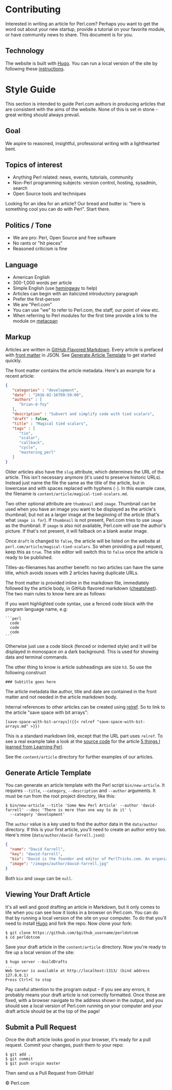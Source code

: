 Contributing
============

Interested in writing an article for Perl.com? Perhaps you want to get the word out about your new startup, provide a tutorial on your favorite module, or have community news to share. This document is for you.

Technology
----------
The website is built with [Hugo](http://gohugo.io). You can run a local version of the site by following these [instructions](#viewing-your-draft-article).

Style Guide
===========
This section is intended to guide Perl.com authors in producing articles that are consistent with the aims of the website. None of this is set in stone - great writing should always prevail.

Goal
----
We aspire to reasoned, insightful, professional writing with a lighthearted bent.

Topics of interest
------------------
- Anything Perl related: news, events, tutorials, community
- Non-Perl programming subjects: version control, hosting, sysadmin, search
- Open Source tools and techniques

Looking for an idea for an article? Our bread and butter is: "here is something cool you can do with Perl". Start there.

Politics / Tone
---------------
- We are pro: Perl, Open Source and free software
- No rants or "hit pieces"
- Reasoned criticism is fine

Language
--------
- American English
- 300-1,000 words per article
- Simple English (use [hemingway](http://www.hemingwayapp.com/) to help)
- Articles can begin with an italicized introductory paragraph
- Prefer the first-person
- We are "Perl.com"
- You can use "we" to refer to Perl.com, the staff, our point of view etc.
- When referring to Perl modules for the first time provide a link to the module on [metacpan](https://metacpan.org/)

Markup
------
Articles are written in [GitHub Flavored Markdown](https://guides.github.com/features/mastering-markdown/). Every article is prefaced with [front matter](http://gohugo.io/content/front-matter/) in JSON. See [Generate Article Template](#generate-article-template) to get started quickly.

The front matter contains the article metadata. Here's an example for a recent article:

``` json
{
   "categories" : "development",
   "date" : "2016-02-16T09:50:00",
   "authors" : [
      "brian-d-foy"
   ],
   "description" : "Subvert and simplify code with tied scalars",
   "draft" : false,
   "title" : "Magical tied scalars",
   "tags" : [
      "tie",
      "scalar",
      "callback",
      "cycle",
      "mastering_perl"
   ]
}
```

Older articles also have the `slug` attribute, which determines the URL of the article. This isn't necessary anymore (it's used to preserve historic URLs). Instead just name the file the same as the title of the article, but in lowercase and with spaces replaced with hyphens (`-`). In this example case, the filename is `content/article/magical-tied-scalars.md`.

Two other optional attribute are `thumbnail` and `image`. Thumbnail can be used when you have an image you want to be displayed as the article's thumbnail, but not as a larger image at the beginning of the article (that's what `image is for`). If `thumbnail` is not present, Perl.com tries to use `image` as the thumbnail. If `image` is also not available, Perl.com will use the author's picture. If that's not present, it will fallback on a blank avatar image.

Once `draft` is changed to `false`, the article will be listed on the website at `perl.com/article/magical-tied-scalars`. So when providing a pull request, keep this as `true`. The site editor will switch this to `false` once the article is ready to be published.

Titles-as-filenames has another benefit: no two articles can have the same title, which avoids issues with 2 articles having duplicate URLs.

The front matter is provided inline in the markdown file, immediately followed by the article body, in GitHub flavored markdown ([cheatsheet](https://github.com/adam-p/markdown-here/wiki/Markdown-Cheatsheet)). The two main rules to know here are as follows:

If you want highlighted code syntax, use a fenced code block with the program language name, e.g:

    ```perl
      code
      code
      code
    ```

Otherwise just use a code block (fenced or indented style) and it will be displayed in monospace on a dark background. This is used for showing data and terminal commands.

The other thing to know is article subheadings are size `h3`. So use the following construct

    ### Subtitle goes here

The article metadata like author, title and date are contained in the front matter and not needed in the article markdown body.

Internal references to other articles can be created using [relref](https://gohugo.io/extras/crossreferences/). So to link to the article "save space with bit arrays":

    [save-space-with-bit-arrays]({{< relref "save-space-with-bit-arrays.md" >}})

This is a standard markdown link, except that the URL part uses `relref`. To see a real example take a look at the [source code](https://raw.githubusercontent.com/dnmfarrell/perldotcom/master/content/article/5-things-i-learned-from-learning-perl-7th-edition.md) for the article [5 things I learned from Learning Perl](http://perl.com/article/5-things-i-learned-from-learning-perl-7th-edition/).

See the `content/article` directory for further examples of our articles.

Generate Article Template
-------------------------
You can generate an article template with the Perl script `bin/new-article`. It requires `--title`, `--category`, `--description` and `--author` arguments. It must be run from the root project directory, like this:

    $ bin/new-article --title 'Some New Perl Article' --author 'david-farrell' --desc 'There is more than one way to do it' \
      --category 'development'

The `author` value is a key used to find the author data in the `data/author` directory. If this is your first article, you'll need to create an author entry too. Here's mine (`data/author/david-farrell.json`):

``` json
{
  "name": "David Farrell",
  "key": "david-farrell",
  "bio": "David is the founder and editor of PerlTricks.com. An organizer of the [New York Perl Meetup](http://www.meetup.com/The-New-York-Perl-Meetup-Group/), he works for ZipRecruiter as a software developer.",
  "image": "/images/author/david-farrell.jpg"
}
```

Both `bio` and `image` can be `null`.

Viewing Your Draft Article
--------------------------
It's all well and good drafting an article in Markdown, but it only comes to life when you can see how it looks in a browser on Perl.com. You can do that by running a local version of the site on your computer. To do that you'll need to install [Hugo](http://gohugo.io) and fork the repo. Now clone your fork: 

    $ git clone https://github.com/$github_username/perldotcom
    $ cd perldotcom

Save your draft article in the `content/article` directory. Now you're ready to fire up a local version of the site:

    $ hugo server --buildDrafts
    ...
    Web Server is available at http://localhost:1313/ (bind address 127.0.0.1)
    Press Ctrl+C to stop

Pay careful attention to the program output - if you see any errors, it probably means your draft article is not correctly formatted. Once those are fixed, with a browser navigate to the address shown in the output, and you should see a local version of Perl.com running on your computer and your draft article should be at the top of the page!

Submit a Pull Request
---------------------
Once the draft article looks good in your browser, it's ready for a pull request. Commit your changes, push them to your repo:

    $ git add .
    $ git commit
    $ git push origin master

Then send us a Pull Request from GitHub!

&copy; Perl.com
